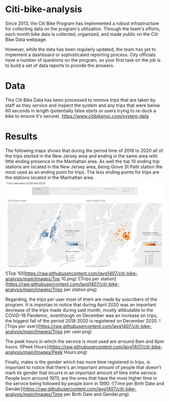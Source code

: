 # Citi-bike-analysis

Since 2013, the Citi Bike Program has implemented a robust infrastructure for collecting data on the program's utilization. Through the team's efforts, each month bike data is collected, organized, and made public on the Citi Bike Data webpage.

However, while the data has been regularly updated, the team has yet to implement a dashboard or sophisticated reporting process. City officials have a number of questions on the program, so your first task on the job is to build a set of data reports to provide the answers.

# Data

This Citi Bike Data has been processed to remove trips that are taken by staff as they service and inspect the system and any trips that were below 60 seconds in length (potentially false starts or users trying to re-dock a bike to ensure it's secure). https://www.citibikenyc.com/system-data

# Results

The following maps shows that during the period time of 2018 to 2020 all of the trips started in the New Jersey area and ending in the same area with little ending presence in the Manhattan area. As well the top 10 ending trip stations are located in the New Jersey area, being Grove St Path station the most used as an ending point for trips. The less ending points for trips are the stations located in the Manhattan area.
![Maps](https://raw.githubusercontent.com/lavg1407/citi-bike-analysis/main/Images/Maps.png)
![Top 10](https://raw.githubusercontent.com/lavg1407/citi-bike-analysis/main/Images/Top 10.png)
![Trips per station](https://raw.githubusercontent.com/lavg1407/citi-bike-analysis/main/Images/Trips per station.png)

Regarding, the trips per user most of them are made by suscribers of the program. It is importan to notice that during April 2020 was an important decrease of the trips made during said month, mostly attibutable to the COVID-19 Pandemic, eventhough on December was an increase on trips, the biggest fall of the period 2018-2020 is registered on December 2020.
![Trips per user](https://raw.githubusercontent.com/lavg1407/citi-bike-analysis/main/Images/Trips per user.png)

The peek hours in which the service is most used are arround 8am and 6pm hours. 
![Peek Hours](https://raw.githubusercontent.com/lavg1407/citi-bike-analysis/main/Images/Peek Hours.png)

Finally, males is the gender which has more time registered in trips, is important to notice that there's an important amount of people that doesn't mark its gender that incurrs in an important amount of time inthe service. People born arround 1970, are the ones that have the most hígher time in the service being followed by people born in 1990.
![Time per Birth Date and Gender](https://raw.githubusercontent.com/lavg1407/citi-bike-analysis/main/Images/Time per Birth Date and Gender.png)
